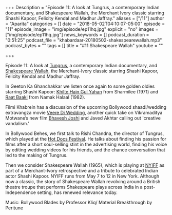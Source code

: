 +++
Description = "Episode 11: A look at Tungrus, a contemporary Indian documentary, and Shakespeare Wallah, the Merchant Ivory classic starring Shashi Kapoor, Felicity Kendal and Madhur Jaffray."
aliases = ["/11"]
author = "Aparita"
categories = []
date = "2018-05-02T04:10:07-05:00"
episode = "11"
episode_image = "img/episode/ep11hq.jpg"
explicit = "no"
images = ["img/episode/ep11hq.jpg"]
news_keywords = []
podcast_duration = "0:51:25"
podcast_file = "khabardaar-20180502-shakespearewallah.mp3"
podcast_bytes = ""
tags = []
title = "#11 Shakespeare Wallah"
youtube = ""

+++

Episode 11: A look at [Tungrus](http://www.tungrus.com/), a contemporary Indian documentary, and [Shakespeare Wallah](https://www.youtube.com/watch?v=33CCBkosSBw), the Merchant-Ivory classic starring Shashi Kapoor, Felicity Kendal and Madhur Jaffray.

In Geeton Ka Ghanchakkar we listen once again to some golden oldies starring Shashi Kapoor: [Khilte Hain Gul Yahan](https://www.youtube.com/watch?v=HBgKPyi1aXA) from Sharmilee (1971) and [Raat Baaki](https://www.youtube.com/watch?v=FVhIPVDxsPQ) from Namak Halaal (1982). 

Filmi Khabrein has a discussion of the upcoming Bollywood shaadi/wedding extravangza movie [Veere Di Wedding](https://www.youtube.com/watch?v=IZODr96ZRCc), another quick take on Vikramaditya Motwane’s new film [Bhavesh Joshi](https://www.youtube.com/watch?v=v19TKDCNT9Y) and Javed Akhtar calling out 'creative vandalism.'

In Bollywood Behes, we first talk to Rishi Chandna, the director of Tungrus, which played at the [Hot Docs Festival](https://www.hotdocs.ca/p). He talks about finding his passion for films after a short soul-selling stint in the advertising world, finding his voice by editing wedding videos for his friends, and the chance conversation that led to the making of Tungrus. 

Then we consider Shakespeare Wallah (1965), which is playing at [NYIFF](http://www.iaac.us/nyiff2018/schedule.htm) as part of a Merchant-Ivory retrospective and a tribute to celebrated Indian actor Shashi Kapoor. NYIFF runs from May 7 to 12 in New York. Although now a classic, the story of Shakespeare Wallah revolving around a British theatre troupe that performs Shakespeare plays across India in a post-Independence setting, has renewed relevance today.

Music: Bollywood Blades by Professor Kliq/ Material Breakthrough by Peritune
